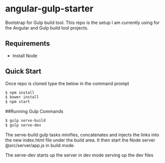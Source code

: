 # angular-gulp-starter
Bootstrap for Gulp build tool. This repo is the setup I am currently using for the Angular and Gulp build tool projects.

## Requirements

- Install Node

## Quick Start
Once repo is cloned type the below in the command prompt
```bash
$ npm install
$ bower install
$ npm start
```

##Running Gulp Commands

```bash
$ gulp serve-build
$ gulp serve-dev
```
The serve-build gulp tasks minifies, concatenates and injects the links into the new index.html 
file under the build area. It then start the Node server @src/server/app.js in build mode. 

The serve-dev starts up the server in dev mode serving up the dev files
